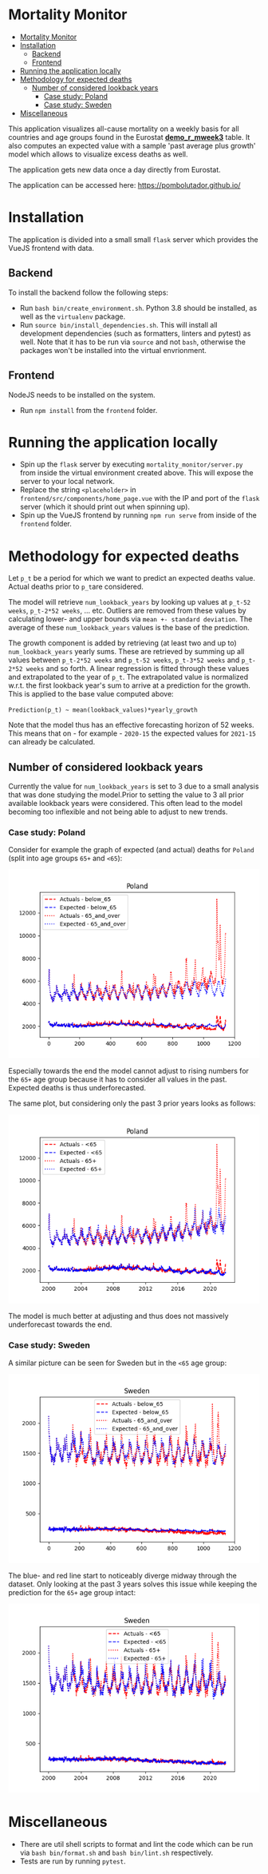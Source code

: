 # Mortality Monitor

- [Mortality Monitor](#mortality-monitor)
- [Installation](#installation)
  - [Backend](#backend)
  - [Frontend](#frontend)
- [Running the application locally](#running-the-application-locally)
- [Methodology for expected deaths](#methodology-for-expected-deaths)
  - [Number of considered lookback years](#number-of-considered-lookback-years)
    - [Case study: Poland](#case-study-poland)
    - [Case study: Sweden](#case-study-sweden)
- [Miscellaneous](#miscellaneous)


This application visualizes all-cause mortality on a weekly basis for all countries and age groups found in the Eurostat [**demo_r_mweek3**](https://appsso.eurostat.ec.europa.eu/nui/show.do?dataset=demo_r_mweek3&lang=en) table. It also computes an expected value with a sample 'past average plus growth' model  which allows to visualize excess deaths as well.

The application gets new data once a day directly from Eurostat.

The application can be accessed here: https://pombolutador.github.io/

# Installation

The application is divided into a small small  `flask` server which provides the VueJS frontend with data. 

## Backend
To install the backend follow the following steps:

- Run `bash bin/create_environment.sh`. Python 3.8 should be installed, as well as the  `virtualenv` package.
- Run `source bin/install_dependencies.sh`. This will install all development dependencies (such as formatters, linters and pytest) as well. Note that it has to be run via `source` and not `bash`, otherwise the packages won't be installed into the virtual envrionment.

## Frontend

NodeJS needs to be installed on the system.

- Run `npm install` from the `frontend` folder.

# Running the application locally

- Spin up the `flask` server by executing `mortality_monitor/server.py` from inside the virtual environment created above. This will expose the server to your local network.
- Replace the string `<placeholder>` in `frontend/src/components/home_page.vue` with the IP and port of the `flask` server (which it should print out when spinning up).
- Spin up the VueJS frontend by running `npm run serve` from inside of the `frontend` folder.

# Methodology for expected deaths

Let `p_t` be a period for which we want to predict an expected deaths value. Actual deaths prior to `p_t`are considered. 

The model will retrieve `num_lookback_years` by looking up values at `p_t-52 weeks`, `p_t-2*52 weeks`, ... etc. Outliers are removed from these values by calculating lower- and upper bounds via `mean +- standard deviation`. The average of these `num_lookback_years` values is the base of the prediction.

The growth component is added by retrieving (at least two and up to) `num_lookback_years` yearly sums. These are retrieved by summing up all values between `p_t-2*52 weeks` and `p_t-52 weeks`, `p_t-3*52 weeks` and `p_t-2*52 weeks` and so forth. A linear regression is fitted through these values and extrapolated to the year of `p_t`. The extrapolated value is normalized w.r.t. the first lookback year's sum to arrive at a prediction for the growth. This is applied to the base value computed above:

`Prediction(p_t) ~ mean(lookback_values)*yearly_growth`

Note that the model thus has an effective forecasting horizon of 52 weeks. This means that on - for example - `2020-15` the expected values for `2021-15` can already be calculated.

## Number of considered lookback years

Currently the value for `num_lookback_years` is set to 3 due to a small analysis that was done studying the model.Prior to setting the value to 3 all prior available lookback years were considered. This often lead to the model becoming too inflexible and not being able to adjust to new trends. 

### Case study: Poland

Consider for example the graph of expected (and actual) deaths for `Poland` (split into age groups `65+` and `<65`):

![Actual- and predicted deaths in Poland from 2000-2021](plots/Poland_all_prior_years.png)

Especially towards the end the model cannot adjust to rising numbers for the `65+` age group because it has to consider all values in the past. Expected deaths is thus underforecasted.

The same plot, but considering only the past 3 prior years looks as follows:

![Actual- and predicted deaths in Poland from 2000-2021](plots/Poland.png)

The model is much better at adjusting and thus does not massively underforecast towards the end.

### Case study: Sweden

A similar picture can be seen for Sweden but in the `<65` age group:

![Actual- and predicted deaths in Sweden from 2000-2021](plots/Sweden_all_prior_years.png)

The blue- and red line start to noticeably diverge midway through the dataset. Only looking at the past 3 years solves this issue while keeping the prediction for the `65+` age group intact:

![Actual- and predicted deaths in Sweden from 2000-2021](plots/Sweden.png)

# Miscellaneous

- There are util shell scripts to format and lint the code which can be run via `bash bin/format.sh` and `bash bin/lint.sh` respectively.
- Tests are run by running `pytest`.